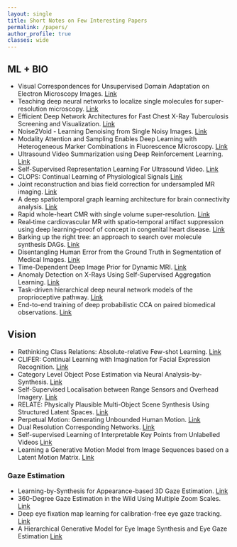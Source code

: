 ```yaml
---
layout: single
title: Short Notes on Few Interesting Papers
permalink: /papers/
author_profile: true
classes: wide
---
```

## ML + BIO
* Visual Correspondences for Unsupervised Domain Adaptation on Electron Microscopy Images. [Link](/VisCorresEM/)
* Teaching deep neural networks to localize single molecules for super-resolution microscopy. [Link](/DECODE/)
* Efficient Deep Network Architectures for Fast Chest X-Ray Tuberculosis Screening and Visualization. [Link](/fast_xray_TB/)
* Noise2Void - Learning Denoising from Single Noisy Images. [Link](/Noise2Void/)
* Modality Attention and Sampling Enables Deep Learning with Heterogeneous Marker Combinations in Fluorescence Microscopy. [Link](/MAS_FM/)
* Ultrasound Video Summarization using Deep Reinforcement Learning. [Link](/VideoSummRL/)
* Self-Supervised Representation Learning For Ultrasound Video. [Link](/UNSUPERVISED_US_VIDEO/)
* CLOPS: Continual Learning of Physiological Signals [Link](/CLOPS/)
* Joint reconstruction and bias field correction for undersampled MR imaging. [Link](/2007.13123/)
* A deep spatiotemporal graph learning architecture for brain connectivity analysis. [Link](/9175360/)
* Rapid whole-heart CMR with single volume super-resolution. [Link](/rapidCMR/)
* Real‐time cardiovascular MR with spatio‐temporal artifact suppression using deep learning–proof of concept in congenital heart disease. [Link](/artifactMR/)
* Barking up the right tree: an approach to search over molecule synthesis DAGs. [Link](/BarkingDAG/)
* Disentangling Human Error from the Ground Truth in Segmentation of Medical Images. [Link](/DisHumErrGT/)
* Time-Dependent Deep Image Prior for Dynamic MRI. [Link](/deepPriorMRI/)
* Anomaly Detection on X-Rays Using Self-Supervised Aggregation Learning. [Link](/SALAD/)
* Task-driven hierarchical deep neural network models of the proprioceptive pathway. [Link](/proprioceptive/)
* End-to-end training of deep probabilistic CCA on paired biomedical observations. [Link](/DeepPPCA/)

## Vision
* Rethinking Class Relations: Absolute-relative Few-shot Learning. [Link](/ARL/)
* CLIFER: Continual Learning with Imagination for Facial Expression Recognition. [Link](/CLIFER/)
* Category Level Object Pose Estimation via Neural Analysis-by-Synthesis. [Link](/2008.08145/)
* Self-Supervised Localisation between Range Sensors and Overhead Imagery. [Link](/pnm_radar_based_localization/)
* RELATE: Physically Plausible Multi-Object Scene Synthesis Using Structured Latent Spaces. [Link](/RELATE/)
* Perpetual Motion: Generating Unbounded Human Motion. [Link](/2007.13886/)
* Dual Resolution Corresponding Networks. [Link](/DRCN/)
* Self-supervised Learning of Interpretable Key Points from Unlabelled Videos [Link](/Jakab20/)
* Learning a Generative Motion Model from Image Sequences based on a Latent Motion Matrix. [Link](/GenLMM/)

### Gaze Estimation
* Learning-by-Synthesis for Appearance-based 3D Gaze Estimation. [Link](/learning_by_synthesis/)
* 360-Degree Gaze Estimation in the Wild Using Multiple Zoom Scales. [Link](/gaze/)
* Deep eye fixation map learning for calibration-free eye gaze tracking. [Link](/defm_2016/)
* A Hierarchical Generative Model for Eye Image Synthesis and Eye Gaze Estimation [Link](/HGSM/)

